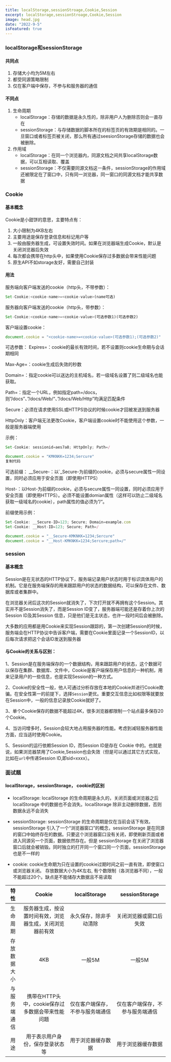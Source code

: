 ```yaml
---
title: localStorage,sessionStroage,Cookie,Session
excerpt: localStorage,sessionStroage,Cookie,Session
image: head.jpg
date: "2022-9-5"
isFeatured: true
---
```


### localStorage和sessionStorage

#### 共同点

1. 存储大小均为5M左右
2. 都受同源策略限制
3. 仅在客户端中保存，不参与和服务器的通信

#### 不同点

1. 生命周期
   + localStorage：存储的数据是永久性的，除非用户人为删除否则会一直存在
   + sessionStorage：与存储数据的脚本所在的标签页的有效期是相同的。一旦窗口或者标签页被关闭，那么所有通过seesionStorage存储的数据也会被删除。
2. 作用域
   + localStorage：在同一个浏览器内，同源文档之间共享localStorage数据，可以互相读取、覆盖
   + sessionStorage：不仅需要同源文档这一条件，sessionStorage的作用域还被限定在了窗口中，只有同一浏览器，同一窗口的同源文档才能共享数据

### Cookie

#### 基本概念

Cookie是小甜饼的意思，主要特点有：

1. 大小限制为4KB左右
2. 主要用途是保存登录信息和标记用户等
3. 一般由服务器生成，可设置失效时间。如果在浏览器端生成Cookie，默认是关闭浏览器后失效
4. 每次都会携带在http头中，如果使用Cookie保存过多数据会带来性能问题
5. 原生API不如storage友好，需要自己封装

#### 用法

服务端向客户端发送的cookie（http头，不带参数）：

```js
Set-Cookie:<cookie-name>=<cookie-value>(name可选)
```

服务器向客户端发送的cookie（http头，带参数）：

```js
Set-Cookie:<cookie-name>=<cookie-value>(可选参数1)(可选参数2)
```

客户端设置cookie：

```js
document.cookie = "<cookie-name>=<cookie-value>(可选参数1);(可选参数2)"
```

可选参数：
Expires=<date>：cookie的最长有效时间，若不设置则cookie生命期与会话期相同

Max-Age=<non-zero-digit>：cookie生成后失效的秒数

Domain=<domain-value>：指定cookie可以送达的主机域名，若一级域名设置了则二级域名也能获取。

Path=<path-value>：指定一个URL，例如指定path=/docs，则”/docs”、”/docs/Web/“、”/docs/Web/Http”均满足匹配条件

Secure：必须在请求使用SSL或HTTPS协议的时候cookie才回被发送到服务器

HttpOnly：客户端无法更改Cookie，客户端设置cookie时不能使用这个参数，一般是服务器端使用

示例：

```js
Set-Cookie: sessionid=aes7a8; HttpOnly; Path=/

document.cookie = "KMKNKK=1234;Sercure"
复制代码
```

可选前缀：
__Secure-：以`_Secure-为前缀的cookie，必须与secure属性一同设置，同时必须应用于安全页面（即使用HTTPS）

Host-：以Host-为前缀的cookie，必须与secure属性一同设置，同时必须应用于安全页面（即使用HTTPS）。必须不能设置domian属性（这样可以防止二级域名获取一级域名的cookie），path属性的值必须为”/“。

前缀使用示例：

```js
Set-Cookie: __Secure-ID=123; Secure; Domain=example.com
Set-Cookie: __Host-ID=123; Secure; Path=/

document.cookie = "__Secure-KMKNKK=1234;Sercure"
document.cookie = "__Host-KMKNKK=1234;Sercure;path=/"
```

### session

#### 基本概念

Session是在无状态的HTTP协议下，服务端记录用户状态时用于标识具体用户的机制。它是在服务端保存的用来跟踪用户的状态的数据结构，可以保存在文件、数据库或者集群中。

在浏览器关闭后这次的Session就消失了，下次打开就不再拥有这个Session。其实并不是Session消失了，而是Session ID变了，服务器端可能还是存着你上次的Session ID及其Session 信息，只是他们是无主状态，也许一段时间后会被删除。

大多数的应用都是用Cookie来实现Session跟踪的，第一次创建Session的时候，服务端会在HTTP协议中告诉客户端，需要在Cookie里面记录一个SessionID，以后每次请求把这个会话ID发送到服务器

#### 与Cookie的关系与区别：

1、Session是在服务端保存的一个数据结构，用来跟踪用户的状态，这个数据可以保存在集群、数据库、文件中，Cookie是客户端保存用户信息的一种机制，用来记录用户的一些信息，也是实现Session的一种方式。

2、Cookie的安全性一般，他人可通过分析存放在本地的Cookie并进行Cookie欺骗。在安全性第一的前提下，选择`Session`更优。重要交互信息比如权限等就要放在Session中，一般的信息记录放Cookie就好了。 

3、单个Cookie保存的数据不能超过4K，很多浏览器都限制一个站点最多保存20个Cookie。 

4、当访问增多时，Session会较大地占用服务器的性能。考虑到减轻服务器性能方面，应当适时使用Cookie。 

5、Session的运行依赖Session ID，而Session ID是存在 Cookie 中的。也就是说，如果浏览器禁用了Cookie,Session也会失效（但是可以通过其它方式实现，比如在`url`中传递Session ID,即sid=xxxx）。

### 面试题

#### localStorage，sessionStorage， cookie的区别

+ localStorage: localStorage 的生命周期是永久的，关闭页面或浏览器之后 localStorage 中的数据也不会消失。localStorage 除非主动删除数据，否则数据永远不会消失

+ sessionStorage: sessionStorage 的生命周期是仅在当前会话下有效。sessionStorage 引入了一个“浏览器窗口”的概念，sessionStorage 是在同源的窗口中始终存在的数据。只要这个浏览器窗口没有关闭，即使刷新页面或者进入同源另一个页面，数据依然存在。但是 sessionStorage 在关闭了浏览器窗口后就会被销毁。同时独立的打开同一个窗口同一个页面，sessionStorage 也是不一样的

+ cookie: cookie生命期为只在设置的cookie过期时间之前一直有效，即使窗口或浏览器关闭。 存放数据大小为4K左右, 有个数限制（各浏览器不同），一般不能超过20个。缺点是不能储存大数据且不易读取

|     特性     |                          Cookie                          |           localStorage           |          sessionStorage          |
| :----------: | :------------------------------------------------------: | :------------------------------: | :------------------------------: |
|   生命周期   | 服务器生成，按设置时间有效，浏览器生成，关闭浏览器前有效 |      永久保存，除非手动清除      |      关闭浏览器或窗口后失效      |
| 存放数据大小 |                           4KB                            |              一般5M              |              一般5M              |
| 与服务端通信 |     携带在HTTP头中，cookie保存过多数据会带来性能问题     | 仅在客户端保存，不参与服务端通信 | 仅在客户端保存，不参与服务端通信 |
|     用途     |             用于表示用户身份，保存登录状态等             |        用于浏览器缓存数据        |        用于浏览器缓存数据        |

